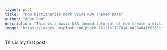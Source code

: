 ```yaml
---
layout: post
title:  "How Dictionaries Work Using NBA Themed Data"
author: "Adam Gao"
description: "This is a basic NBA themed tutorial of how create a dictionary."
image: "https://images.unsplash.com/photo-1612151387614-0d29a04ff5f3?ixlib=rb-4.0.3&ixid=M3wxMjA3fDB8MHxwaG90by1wYWdlfHx8fGVufDB8fHx8fA%3D%3D&auto=format&fit=crop&w=1935&q=80"
--- 
```


This is my first post!
